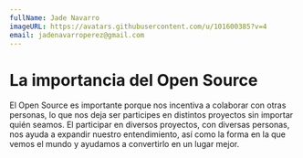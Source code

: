 ```yaml
---
fullName: Jade Navarro
imageURL: https://avatars.githubusercontent.com/u/101600385?v=4
email: jadenavarroperez@gmail.com
---
```


# La importancia del Open Source

El Open Source es importante porque nos incentiva a colaborar con otras personas, lo que nos deja ser participes en distintos proyectos sin importar quién seamos. El participar en diversos proyectos, con diversas personas, nos ayuda a expandir nuestro entendimiento, así como la forma en la que vemos el mundo y ayudamos a convertirlo en un lugar mejor.
